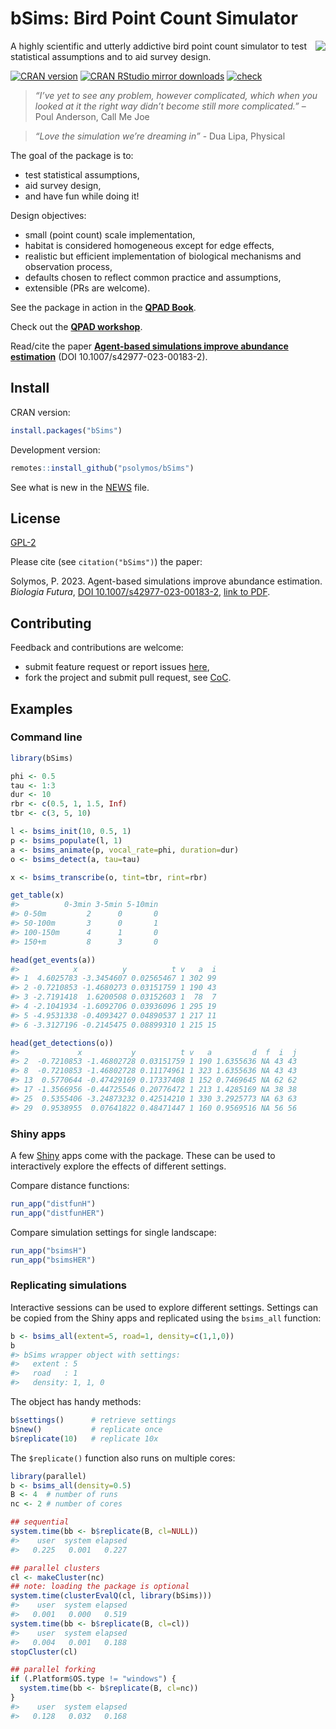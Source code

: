 # bSims: Bird Point Count Simulator

<img src="https://raw.githubusercontent.com/psolymos/bSims/master/bsims.gif" align="right" style="padding-left:10px;background-color:white;" />

A highly scientific and utterly addictive bird point count simulator to
test statistical assumptions and to aid survey design.

[![CRAN
version](https://www.r-pkg.org/badges/version/bSims)](https://CRAN.R-project.org/package=bSims)
[![CRAN RStudio mirror
downloads](https://cranlogs.r-pkg.org/badges/grand-total/bSims)](https://peter.solymos.org/bSims/)
[![check](https://github.com/psolymos/bSims/actions/workflows/check.yml/badge.svg)](https://github.com/psolymos/bSims/actions/workflows/check.yml)

> *“I’ve yet to see any problem, however complicated, which when you
> looked at it the right way didn’t become still more complicated.”* –
> Poul Anderson, Call Me Joe

> *“Love the simulation we’re dreaming in”* - Dua Lipa, Physical

The goal of the package is to:

- test statistical assumptions,
- aid survey design,
- and have fun while doing it!

Design objectives:

- small (point count) scale implementation,
- habitat is considered homogeneous except for edge effects,
- realistic but efficient implementation of biological mechanisms and
  observation process,
- defaults chosen to reflect common practice and assumptions,
- extensible (PRs are welcome).

See the package in action in the [**QPAD
Book**](https://peter.solymos.org/qpad-book/).

Check out the [**QPAD
workshop**](https://peter.solymos.org/qpad-workshop/).

Read/cite the paper [**Agent-based simulations improve abundance
estimation**](https://rdcu.be/doDwI) (DOI 10.1007/s42977-023-00183-2).

## Install

CRAN version:

``` r
install.packages("bSims")
```

Development version:

``` r
remotes::install_github("psolymos/bSims")
```

See what is new in the [NEWS](NEWS.md) file.

## License

[GPL-2](https://www.gnu.org/licenses/old-licenses/gpl-2.0.html)

Please cite (see `citation("bSims")`) the paper:

Solymos, P. 2023. Agent-based simulations improve abundance estimation.
*Biologia Futura*, [DOI
10.1007/s42977-023-00183-2](https://doi.org/10.1007/s42977-023-00183-2),
[link to PDF](https://rdcu.be/doDwI).

## Contributing

Feedback and contributions are welcome:

- submit feature request or report issues
  [here](https://github.com/psolymos/bSims/issues),
- fork the project and submit pull request, see
  [CoC](CODE_OF_CONDUCT.md).

## Examples

### Command line

``` r
library(bSims)

phi <- 0.5
tau <- 1:3
dur <- 10
rbr <- c(0.5, 1, 1.5, Inf)
tbr <- c(3, 5, 10)

l <- bsims_init(10, 0.5, 1)
p <- bsims_populate(l, 1)
a <- bsims_animate(p, vocal_rate=phi, duration=dur)
o <- bsims_detect(a, tau=tau)

x <- bsims_transcribe(o, tint=tbr, rint=rbr)

get_table(x)
#>          0-3min 3-5min 5-10min
#> 0-50m         2      0       0
#> 50-100m       3      0       1
#> 100-150m      4      1       0
#> 150+m         8      3       0

head(get_events(a))
#>            x          y          t v   a  i
#> 1  4.6025783 -3.3454607 0.02565467 1 302 99
#> 2 -0.7210853 -1.4680273 0.03151759 1 190 43
#> 3 -2.7191418  1.6200508 0.03152603 1  78  7
#> 4 -2.1041934 -1.6092706 0.03936096 1 295 19
#> 5 -4.9531338 -0.4093427 0.04890537 1 217 11
#> 6 -3.3127196 -0.2145475 0.08899310 1 215 15

head(get_detections(o))
#>             x           y          t v   a         d  f  i  j
#> 2  -0.7210853 -1.46802728 0.03151759 1 190 1.6355636 NA 43 43
#> 8  -0.7210853 -1.46802728 0.11174961 1 323 1.6355636 NA 43 43
#> 13  0.5770644 -0.47429169 0.17337408 1 152 0.7469645 NA 62 62
#> 17 -1.3566956 -0.44725546 0.20776472 1 213 1.4285169 NA 38 38
#> 25  0.5355406 -3.24873232 0.42514210 1 330 3.2925773 NA 63 63
#> 29  0.9538955  0.07641822 0.48471447 1 160 0.9569516 NA 56 56
```

### Shiny apps

A few [Shiny](https://shiny.posit.co/) apps come with the package. These
can be used to interactively explore the effects of different settings.

Compare distance functions:

``` r
run_app("distfunH")
run_app("distfunHER")
```

Compare simulation settings for single landscape:

``` r
run_app("bsimsH")
run_app("bsimsHER")
```

### Replicating simulations

Interactive sessions can be used to explore different settings. Settings
can be copied from the Shiny apps and replicated using the `bsims_all`
function:

``` r
b <- bsims_all(extent=5, road=1, density=c(1,1,0))
b
#> bSims wrapper object with settings:
#>   extent : 5
#>   road   : 1
#>   density: 1, 1, 0
```

The object has handy methods:

``` r
b$settings()      # retrieve settings
b$new()           # replicate once
b$replicate(10)   # replicate 10x
```

The `$replicate()` function also runs on multiple cores:

``` r
library(parallel)
b <- bsims_all(density=0.5)
B <- 4  # number of runs
nc <- 2 # number of cores

## sequential
system.time(bb <- b$replicate(B, cl=NULL))
#>    user  system elapsed 
#>   0.225   0.001   0.227

## parallel clusters
cl <- makeCluster(nc)
## note: loading the package is optional
system.time(clusterEvalQ(cl, library(bSims)))
#>    user  system elapsed 
#>   0.001   0.000   0.519
system.time(bb <- b$replicate(B, cl=cl))
#>    user  system elapsed 
#>   0.004   0.001   0.188
stopCluster(cl)

## parallel forking
if (.Platform$OS.type != "windows") {
  system.time(bb <- b$replicate(B, cl=nc))
}
#>    user  system elapsed 
#>   0.128   0.032   0.168
```
